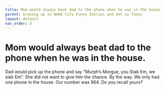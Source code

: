 ```yaml
---
title: Mom would always beat dad to the phone when he was in the house.
parent: Growing up in Webb City Funny Stories and not so funny
layout: default
nav_order: 8
---
```


# Mom would always beat dad to the phone when he was in the house.

Dad would pick up the phone and say “Murph’s Morgue, you Stab Em, we slab Em”. She did not want to give him the chance. By the way. We only had one phone in the house. Our number was 964. Do you recall yours?
